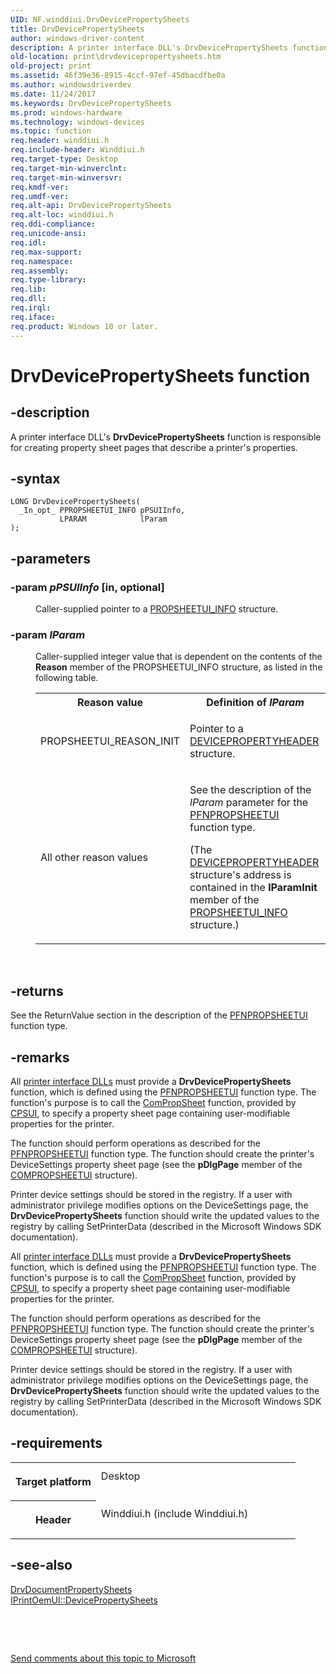 ```yaml
---
UID: NF.winddiui.DrvDevicePropertySheets
title: DrvDevicePropertySheets
author: windows-driver-content
description: A printer interface DLL's DrvDevicePropertySheets function is responsible for creating property sheet pages that describe a printer's properties.
old-location: print\drvdevicepropertysheets.htm
old-project: print
ms.assetid: 46f39e36-8915-4ccf-97ef-45dbacdfbe0a
ms.author: windowsdriverdev
ms.date: 11/24/2017
ms.keywords: DrvDevicePropertySheets
ms.prod: windows-hardware
ms.technology: windows-devices
ms.topic: function
req.header: winddiui.h
req.include-header: Winddiui.h
req.target-type: Desktop
req.target-min-winverclnt: 
req.target-min-winversvr: 
req.kmdf-ver: 
req.umdf-ver: 
req.alt-api: DrvDevicePropertySheets
req.alt-loc: winddiui.h
req.ddi-compliance: 
req.unicode-ansi: 
req.idl: 
req.max-support: 
req.namespace: 
req.assembly: 
req.type-library: 
req.lib: 
req.dll: 
req.irql: 
req.iface: 
req.product: Windows 10 or later.
---
```


# DrvDevicePropertySheets function



## -description
<p>A printer interface DLL's <b>DrvDevicePropertySheets</b> function is responsible for creating property sheet pages that describe a printer's properties.</p>


## -syntax

````
LONG DrvDevicePropertySheets(
  _In_opt_ PPROPSHEETUI_INFO pPSUIInfo,
           LPARAM            lParam
);
````


## -parameters
<dl>

### -param <i>pPSUIInfo</i> [in, optional]

<dd>
<p>Caller-supplied pointer to a <a href="https://msdn.microsoft.com/library/windows/hardware/ff561767">PROPSHEETUI_INFO</a> structure.</p>
</dd>

### -param <i>lParam</i> 

<dd>
<p>Caller-supplied integer value that is dependent on the contents of the <b>Reason</b> member of the PROPSHEETUI_INFO structure, as listed in the following table.</p>
<table>
<tr>
<th>Reason value</th>
<th>Definition of <i>lParam</i></th>
</tr>
<tr>
<td>
<p>PROPSHEETUI_REASON_INIT</p>
</td>
<td>
<p>Pointer to a <a href="https://msdn.microsoft.com/library/windows/hardware/ff547524">DEVICEPROPERTYHEADER</a> structure.</p>
</td>
</tr>
<tr>
<td>
<p>All other reason values</p>
</td>
<td>
<p>See the description of the <i>lParam</i> parameter for the <a href="https://msdn.microsoft.com/library/windows/hardware/ff559812">PFNPROPSHEETUI</a> function type.</p>
<p>(The <a href="https://msdn.microsoft.com/library/windows/hardware/ff547524">DEVICEPROPERTYHEADER</a> structure's address is contained in the <b>lParamInit</b> member of the <a href="https://msdn.microsoft.com/library/windows/hardware/ff561767">PROPSHEETUI_INFO</a> structure.)</p>
</td>
</tr>
</table>
<p> </p>
</dd>
</dl>

## -returns
<p>See the ReturnValue section in the description of the <a href="https://msdn.microsoft.com/library/windows/hardware/ff559812">PFNPROPSHEETUI</a> function type.</p>

## -remarks
<p>All <a href="https://msdn.microsoft.com/2a8cf38f-8e27-4e08-9c0f-5d1a4cd854ac">printer interface DLLs</a> must provide a <b>DrvDevicePropertySheets</b> function, which is defined using the <a href="https://msdn.microsoft.com/library/windows/hardware/ff559812">PFNPROPSHEETUI</a> function type. The function's purpose is to call the <a href="https://msdn.microsoft.com/library/windows/hardware/ff546207">ComPropSheet</a> function, provided by <a href="https://msdn.microsoft.com/7af3435a-19e0-40a1-9f94-319d9d323856">CPSUI</a>, to specify a property sheet page containing user-modifiable properties for the printer.</p>

<p>The function should perform operations as described for the <a href="https://msdn.microsoft.com/library/windows/hardware/ff559812">PFNPROPSHEETUI</a> function type. The function should create the printer's DeviceSettings property sheet page (see the <b>pDlgPage</b> member of the <a href="https://msdn.microsoft.com/library/windows/hardware/ff546211">COMPROPSHEETUI</a> structure).</p>

<p>Printer device settings should be stored in the registry. If a user with administrator privilege modifies options on the DeviceSettings page, the <b>DrvDevicePropertySheets</b> function should write the updated values to the registry by calling SetPrinterData (described in the Microsoft Windows SDK documentation).</p>

<p>All <a href="https://msdn.microsoft.com/2a8cf38f-8e27-4e08-9c0f-5d1a4cd854ac">printer interface DLLs</a> must provide a <b>DrvDevicePropertySheets</b> function, which is defined using the <a href="https://msdn.microsoft.com/library/windows/hardware/ff559812">PFNPROPSHEETUI</a> function type. The function's purpose is to call the <a href="https://msdn.microsoft.com/library/windows/hardware/ff546207">ComPropSheet</a> function, provided by <a href="https://msdn.microsoft.com/7af3435a-19e0-40a1-9f94-319d9d323856">CPSUI</a>, to specify a property sheet page containing user-modifiable properties for the printer.</p>

<p>The function should perform operations as described for the <a href="https://msdn.microsoft.com/library/windows/hardware/ff559812">PFNPROPSHEETUI</a> function type. The function should create the printer's DeviceSettings property sheet page (see the <b>pDlgPage</b> member of the <a href="https://msdn.microsoft.com/library/windows/hardware/ff546211">COMPROPSHEETUI</a> structure).</p>

<p>Printer device settings should be stored in the registry. If a user with administrator privilege modifies options on the DeviceSettings page, the <b>DrvDevicePropertySheets</b> function should write the updated values to the registry by calling SetPrinterData (described in the Microsoft Windows SDK documentation).</p>

## -requirements
<table>
<tr>
<th width="30%">
<p>Target platform</p>
</th>
<td width="70%">
<dl>
<dt>Desktop</dt>
</dl>
</td>
</tr>
<tr>
<th width="30%">
<p>Header</p>
</th>
<td width="70%">
<dl>
<dt>Winddiui.h (include Winddiui.h)</dt>
</dl>
</td>
</tr>
</table>

## -see-also
<dl>
<dt>
<a href="https://msdn.microsoft.com/library/windows/hardware/ff548548">DrvDocumentPropertySheets</a>
</dt>
<dt>
<a href="https://msdn.microsoft.com/library/windows/hardware/ff554165">IPrintOemUI::DevicePropertySheets</a>
</dt>
</dl>
<p> </p>
<p> </p>
<p><a href="mailto:wsddocfb@microsoft.com?subject=Documentation%20feedback [print\print]:%20DrvDevicePropertySheets function%20 RELEASE:%20(11/24/2017)&amp;body=%0A%0APRIVACY STATEMENT%0A%0AWe use your feedback to improve the documentation. We don't use your email address for any other purpose, and we'll remove your email address from our system after the issue that you're reporting is fixed. While we're working to fix this issue, we might send you an email message to ask for more info. Later, we might also send you an email message to let you know that we've addressed your feedback.%0A%0AFor more info about Microsoft's privacy policy, see http://privacy.microsoft.com/en-us/default.aspx." title="Send comments about this topic to Microsoft">Send comments about this topic to Microsoft</a></p>
